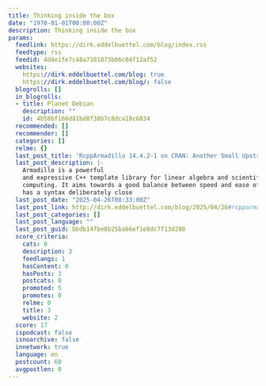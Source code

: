 ```yaml
---
title: Thinking inside the box
date: "1970-01-01T00:00:00Z"
description: Thinking inside the box
params:
  feedlink: https://dirk.eddelbuettel.com/blog/index.rss
  feedtype: rss
  feedid: 4d4e1fe7c48a7101873b06c04f12af52
  websites:
    https://dirk.eddelbuettel.com/blog: true
    https://dirk.eddelbuettel.com/blog/: false
  blogrolls: []
  in_blogrolls:
  - title: Planet Debian
    description: ""
    id: 4b58bf166d81bd8f38b7c8dca18c6834
  recommended: []
  recommender: []
  categories: []
  relme: {}
  last_post_title: 'RcppArmadillo 14.4.2-1 on CRAN: Another Small Upstream Fix'
  last_post_description: |-
    Armadillo is a powerful
    and expressive C++ template library for linear algebra and scientific
    computing. It aims towards a good balance between speed and ease of use,
    has a syntax deliberately close
  last_post_date: "2025-04-26T08:33:00Z"
  last_post_link: http://dirk.eddelbuettel.com/blog/2025/04/26#rcpparmadillo_14.4.2-1
  last_post_categories: []
  last_post_language: ""
  last_post_guid: bbdb14fbe8b25ba66ef1e8dc7f13d288
  score_criteria:
    cats: 0
    description: 3
    feedlangs: 1
    hasContent: 0
    hasPosts: 3
    postcats: 0
    promoted: 5
    promotes: 0
    relme: 0
    title: 3
    website: 2
  score: 17
  ispodcast: false
  isnoarchive: false
  innetwork: true
  language: en
  postcount: 60
  avgpostlen: 0
---
```

